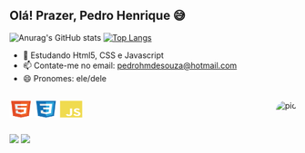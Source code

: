 ## Olá! Prazer, Pedro Henrique 😅

<link rel="stylesheet" href="https://cdn.jsdelivr.net/gh/devicons/devicon@v2.15.1/devicon.min.css"> 

![Anurag's GitHub stats](https://github-readme-stats.vercel.app/api?username=pedrohmdesouza&show_icons=true&theme=tokyonight)
[![Top Langs](https://github-readme-stats.vercel.app/api/top-langs/?username=pedrohmdesouza&layout=compact)](https://github.com//github-readme-stats)
<a href="https://github.com/pedrohmdesouza/github-readme-stats"></a>
- 🌱 Estudando Html5, CSS e Javascript
- 📫 Contate-me no email: pedrohmdesouza@hotmail.com
- 😄 Pronomes: ele/dele

<div style="display: inline_block"><br>
<img align="center" alt="Rafa-HTML" height="30" width="40" src="https://raw.githubusercontent.com/devicons/devicon/master/icons/html5/html5-original.svg">
<img align="center" alt="Rafa-CSS" height="30" width="40" src="https://raw.githubusercontent.com/devicons/devicon/master/icons/css3/css3-original.svg">
<img align="center" alt="Rafa-Js" height="30" width="40" src="https://raw.githubusercontent.com/devicons/devicon/master/icons/javascript/javascript-plain.svg">
<img align="right" alt="pic" height="150" style="border-radius:50px;" src=https://media.giphy.com/media/HLB0nLA36GCCo6JuB5/giphy.gif>
</div>          

 ##
 
 
 <div>
  <a href="https://www.instagram.com/pedrohmdesouza/" target="_blank"><img src="https://img.shields.io/badge/-Instagram-%23E4405F?style=for-the-badge&logo=instagram&logoColor=white" target="_blank"></a>
  <a href="https://www.linkedin.com/in/pedro-henrique-mendes-de-souza-bb155322a/" target="_blank"><img src="https://img.shields.io/badge/-LinkedIn-%230077B5?style=for-the-badge&logo=linkedin&logoColor=white" target="_blank"></a> 
  </div>
